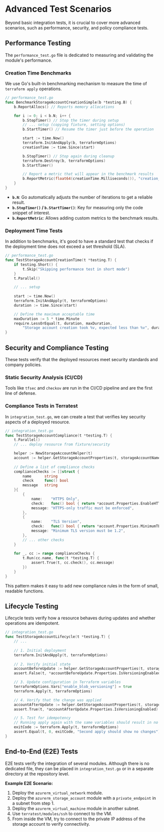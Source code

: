 # Advanced Test Scenarios

Beyond basic integration tests, it is crucial to cover more advanced scenarios, such as performance, security, and policy compliance tests.

## Performance Testing

The `performance_test.go` file is dedicated to measuring and validating the module's performance.

### Creation Time Benchmarks

We use Go's built-in benchmarking mechanism to measure the time of `terraform apply` operations.

```go
// performance_test.go
func BenchmarkStorageAccountCreationSimple(b *testing.B) {
	b.ReportAllocs() // Reports memory allocations

	for i := 0; i < b.N; i++ {
		b.StopTimer() // Stop the timer during setup
		// ... setup (copying fixture, setting options)
		b.StartTimer() // Resume the timer just before the operation

		start := time.Now()
		terraform.InitAndApply(b, terraformOptions)
		creationTime := time.Since(start)

		b.StopTimer() // Stop again during cleanup
		terraform.Destroy(b, terraformOptions)
		b.StartTimer()

		// Report a metric that will appear in the benchmark results
		b.ReportMetric(float64(creationTime.Milliseconds()), "creation_ms")
	}
}
```
-   **`b.N`**: Go automatically adjusts the number of iterations to get a reliable result.
-   **`b.StopTimer()` / `b.StartTimer()`**: Key for measuring only the code snippet of interest.
-   **`b.ReportMetric`**: Allows adding custom metrics to the benchmark results.

### Deployment Time Tests

In addition to benchmarks, it's good to have a standard test that checks if the deployment time does not exceed a set threshold (SLA).

```go
// performance_test.go
func TestStorageAccountCreationTime(t *testing.T) {
	if testing.Short() {
		t.Skip("Skipping performance test in short mode")
	}
	t.Parallel()

	// ... setup
	
	start := time.Now()
	terraform.InitAndApply(t, terraformOptions)
	duration := time.Since(start)

	// Define the maximum acceptable time
	maxDuration := 5 * time.Minute
	require.LessOrEqual(t, duration, maxDuration,
		"Storage account creation took %v, expected less than %v", duration, maxDuration)
}
```

## Security and Compliance Testing

These tests verify that the deployed resources meet security standards and company policies.

### Static Security Analysis (CI/CD)

Tools like `tfsec` and `checkov` are run in the CI/CD pipeline and are the first line of defense.

### Compliance Tests in Terratest

In `integration_test.go`, we can create a test that verifies key security aspects of a deployed resource.

```go
// integration_test.go
func TestStorageAccountCompliance(t *testing.T) {
	t.Parallel()
	// ... deploy resource from fixture/security

	helper := NewStorageAccountHelper(t)
	account := helper.GetStorageAccountProperties(t, storageAccountName, resourceGroupName)
	
	// Define a list of compliance checks
	complianceChecks := []struct {
		name      string
		check     func() bool
		message   string
	}{
		{
			name:    "HTTPS Only",
			check:   func() bool { return *account.Properties.EnableHTTPSTrafficOnly },
			message: "HTTPS-only traffic must be enforced",
		},
		{
			name:    "TLS Version",
			check:   func() bool { return *account.Properties.MinimumTLSVersion == armstorage.MinimumTLSVersionTLS12 },
			message: "Minimum TLS version must be 1.2",
		},
		// ... other checks
	}
	
	for _, cc := range complianceChecks {
		t.Run(cc.name, func(t *testing.T) {
			assert.True(t, cc.check(), cc.message)
		})
	}
}
```
This pattern makes it easy to add new compliance rules in the form of small, readable functions.

## Lifecycle Testing

Lifecycle tests verify how a resource behaves during updates and whether operations are idempotent.

```go
// integration_test.go
func TestStorageAccountLifecycle(t *testing.T) {
	// ...
	
	// 1. Initial deployment
	terraform.InitAndApply(t, terraformOptions)
	
	// 2. Verify initial state
	accountBeforeUpdate := helper.GetStorageAccountProperties(t, storageAccountName, resourceGroupName)
	assert.False(t, *accountBeforeUpdate.Properties.IsVersioningEnabled) // Assuming it's disabled by default

	// 3. Update configuration in Terraform variables
	terraformOptions.Vars["enable_blob_versioning"] = true
	terraform.Apply(t, terraformOptions)

	// 4. Verify that the change was applied
	accountAfterUpdate := helper.GetStorageAccountProperties(t, storageAccountName, resourceGroupName)
	assert.True(t, *accountAfterUpdate.Properties.IsVersioningEnabled)

	// 5. Test for idempotency
	// Running apply again with the same variables should result in no changes
	exitCode := terraform.Apply(t, terraformOptions)
	assert.Equal(t, 0, exitCode, "Second apply should show no changes")
}
```

## End-to-End (E2E) Tests

E2E tests verify the integration of several modules. Although there is no dedicated file, they can be placed in `integration_test.go` or in a separate directory at the repository level.

**Example E2E Scenario:**
1.  Deploy the `azurerm_virtual_network` module.
2.  Deploy the `azurerm_storage_account` module with a `private_endpoint` in a subnet from step 1.
3.  Deploy the `azurerm_virtual_machine` module in another subnet.
4.  Use `terratest/modules/ssh` to connect to the VM.
5.  From inside the VM, try to connect to the private IP address of the storage account to verify connectivity.
